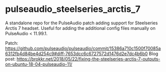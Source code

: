 # pulseaudio_steelseries_arctis_7
A standalone repo for the PulseAudio patch adding support for Steelseries Arctis 7 headset. Useful for adding the additional config files manually on PulseAudio < 11.99.1.

Patch: https://github.com/pulseaudio/pulseaudio/commit/15386a710c1500f70085a6312fb4d84be4d254c9#diff-7653dcc6c6727572d1476d2e7dc4b6b0
Blog post: https://brokkr.net/2018/05/22/fixing-the-steelseries-arctis-7-outputs-on-ubuntu-18-04-pulseaudio-11/
